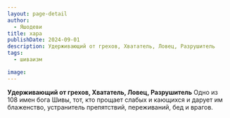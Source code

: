 ```yaml
---
layout: page-detail
author:
  - Яшодеви
title: хара
publishDate: 2024-09-01
description: Удерживающий от грехов, Хвататель, Ловец, Разрушитель
tags:
  - шиваизм

image: 
---
```


__Удерживающий от грехов, Хвататель, Ловец, Разрушитель__
Одно из 108 имен бога Шивы, тот, кто прощает слабых и кающихся и дарует им блаженство, устранитель препятствий, переживаний, бед и врагов.

